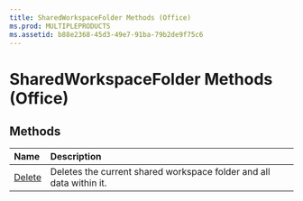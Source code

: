 ```yaml
---
title: SharedWorkspaceFolder Methods (Office)
ms.prod: MULTIPLEPRODUCTS
ms.assetid: b88e2368-45d3-49e7-91ba-79b2de9f75c6
---
```



# SharedWorkspaceFolder Methods (Office)

## Methods



|**Name**|**Description**|
|:-----|:-----|
|[Delete](sharedworkspacefolder-delete-method-office.md)|Deletes the current shared workspace folder and all data within it.|

